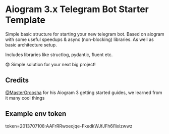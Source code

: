 # Aiogram 3.x Telegram Bot Starter Template

Simple basic structure for starting your new telegram bot.
Based on aiogram with some useful speedups & async (non-blocking) libraries.
As well as basic architecture setup.

Includes libraries like structlog, pydantic, fluent etc.

😎 Simple solution for your next big project!

## Credits
[@MasterGroosha](https://github.com/MasterGroosha) for his Aiogram 3 getting started guides, we learned from it many cool things

## Example env token

token=2013707108:AAFrRRwoeojqe-FkedkWJfJFh6l1ixlzwwz
